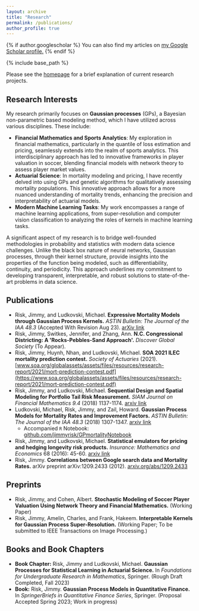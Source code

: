 ```yaml
---
layout: archive
title: "Research"
permalink: /publications/
author_profile: true
---
```


{% if author.googlescholar %}
  You can also find my articles on <u><a href="{{author.googlescholar}}">my Google Scholar profile</a>.</u>
{% endif %}

{% include base_path %}

Please see the [homepage](https://jimmyrisk.github.io/) for a brief explanation of current research projects.

## Research Interests

My research primarily focuses on **Gaussian processes** (GPs), a Bayesian non-parametric based modeling method, which I have utilized across various disciplines. These include:

* **Financial Mathematics and Sports Analytics**: My exploration in financial mathematics, particularly in the quantile of loss estimation and pricing, seamlessly extends into the realm of sports analytics. This interdisciplinary approach has led to innovative frameworks in player valuation in soccer, blending financial models with network theory to assess player market values.
* **Actuarial Science**: In mortality modeling and pricing, I have recently delved into using GPs and genetic algorithms for qualitatively assessing mortality populations. This innovative approach allows for a more nuanced understanding of mortality trends, enhancing the precision and interpretability of actuarial models.
* **Modern Machine Learning Tasks**: My work encompasses a range of machine learning applications, from super-resolution and computer vision classification to analyzing the roles of kernels in machine learning tasks.

A significant aspect of my research is to bridge well-founded methodologies in probability and statistics with modern data science challenges. Unlike the black box nature of neural networks, Gaussian processes, through their kernel structure, provide insights into the properties of the function being modeled, such as differentiability, continuity, and periodicity. This approach underlines my commitment to developing transparent, interpretable, and robust solutions to state-of-the-art problems in data science.


## Publications

* Risk, Jimmy, and Ludkovski, Michael. **Expressive Mortality Models through Gaussian Process Kernels.** *ASTIN Bulletin: The Journal of the IAA 48.3* (Accepted With Revision Aug 23). [arXiv link](https://arxiv.org/abs/2305.01728)
* Risk, Jimmy, Switkes, Jennifer, and Zhang, Ann. **N.C. Congressional Districting: A 'Rocks-Pebbles-Sand Approach'.** *Discover Global Society* (To Appear).
* Risk, Jimmy, Huynh, Nhan, and Ludkovski, Michael. **SOA 2021 ILEC mortality prediction contest.** *Society of Actuaries* (2021). [www.soa.org/globalassets/assets/files/resources/research-report/2021/mort-prediction-contest.pdf](https://www.soa.org/globalassets/assets/files/resources/research-report/2021/mort-prediction-contest.pdf)
* Risk, Jimmy, and Ludkovski, Michael. **Sequential Design and Spatial Modeling for Portfolio Tail Risk Measurement.** *SIAM Journal on Financial Mathematics 9.4* (2018) 1137-1174. [arxiv link](https://arxiv.org/pdf/1710.05204.pdf)
* Ludkovski, Michael, Risk, Jimmy, and Zail, Howard. **Gaussian Process Models for Mortality Rates and Improvement Factors.** *ASTIN Bulletin: The Journal of the IAA 48.3*  (2018) 1307-1347. [arxiv link](https://arxiv.org/pdf/1608.08291.pdf)
  * Accompanied ``R`` Notebook: [github.com/jimmyrisk/GPmortalityNotebook](https://github.com/jimmyrisk/GPmortalityNotebook)
* Risk, Jimmy, and Ludkovski, Michael. **Statistical emulators for pricing and hedging longevity risk products.** *Insurance: Mathematics and Economics* 68 (2016): 45-60. [arxiv link](https://arxiv.org/pdf/1508.00310.pdf)
* Risk, Jimmy. **Correlations between Google search data and Mortality Rates.** arXiv preprint arXiv:1209.2433 (2012). [arxiv.org/abs/1209.2433](https://arxiv.org/abs/1209.2433)

## Preprints

* Risk, Jimmy, and Cohen, Albert. **Stochastic Modeling of Soccer Player Valuation Using Network Theory and Financial Mathematics.** (Working Paper)
* Risk, Jimmy, Amelin, Charles, and Frank, Hakeem. **Interpretable Kernels for Gaussian Process Super-Resolution.** (Working Paper; To be submitted to IEEE Transactions on Image Processing.)

## Books and Book Chapters

* **Book Chapter:** Risk, Jimmy and Ludkovski, Michael. **Gaussian Processes for Statistical Learning in Actuarial Science.** In *Foundations for Undergraduate Research in Mathematics*, Springer. (Rough Draft Completed, Fall 2023)
* **Book:** Risk, Jimmy. **Gaussian Process Models in Quantitative Finance.** In *SpringerBriefs in Quantitative Finance Series*, Springer. (Proposal Accepted Spring 2023; Work in progress)
